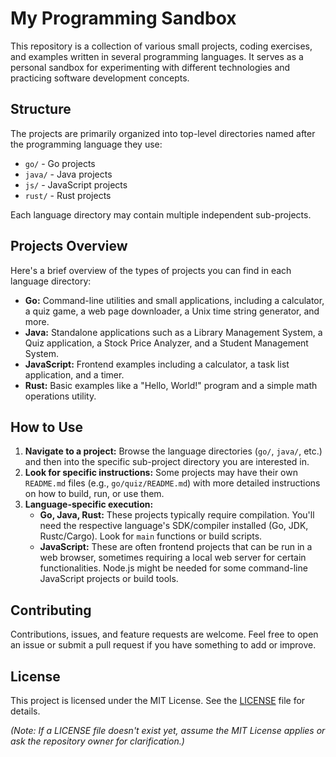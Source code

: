 # My Programming Sandbox

This repository is a collection of various small projects, coding exercises, and examples written in several programming languages. It serves as a personal sandbox for experimenting with different technologies and practicing software development concepts.

## Structure

The projects are primarily organized into top-level directories named after the programming language they use:

*   `go/` - Go projects
*   `java/` - Java projects
*   `js/` - JavaScript projects
*   `rust/` - Rust projects

Each language directory may contain multiple independent sub-projects.

## Projects Overview

Here's a brief overview of the types of projects you can find in each language directory:

*   **Go:** Command-line utilities and small applications, including a calculator, a quiz game, a web page downloader, a Unix time string generator, and more.
*   **Java:** Standalone applications such as a Library Management System, a Quiz application, a Stock Price Analyzer, and a Student Management System.
*   **JavaScript:** Frontend examples including a calculator, a task list application, and a timer.
*   **Rust:** Basic examples like a "Hello, World!" program and a simple math operations utility.

## How to Use

1.  **Navigate to a project:** Browse the language directories (`go/`, `java/`, etc.) and then into the specific sub-project directory you are interested in.
2.  **Look for specific instructions:** Some projects may have their own `README.md` files (e.g., `go/quiz/README.md`) with more detailed instructions on how to build, run, or use them.
3.  **Language-specific execution:**
    *   **Go, Java, Rust:** These projects typically require compilation. You'll need the respective language's SDK/compiler installed (Go, JDK, Rustc/Cargo). Look for `main` functions or build scripts.
    *   **JavaScript:** These are often frontend projects that can be run in a web browser, sometimes requiring a local web server for certain functionalities. Node.js might be needed for some command-line JavaScript projects or build tools.

## Contributing

Contributions, issues, and feature requests are welcome. Feel free to open an issue or submit a pull request if you have something to add or improve.

## License

This project is licensed under the MIT License. See the [LICENSE](LICENSE) file for details.

*(Note: If a LICENSE file doesn't exist yet, assume the MIT License applies or ask the repository owner for clarification.)*
